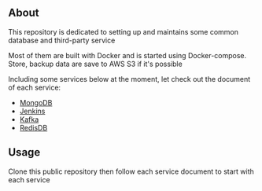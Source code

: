 ## About

This repository is dedicated to setting up and maintains some common database and third-party service

Most of them are built with Docker and is started using Docker-compose. Store, backup data are save to AWS S3 if it's possible

Including some services below at the moment, let check out the document of each service:

- [MongoDB](./mongodb)
- [Jenkins](./jenkins)
- [Kafka](./kafka)
- [RedisDB](./redisdb)

## Usage

Clone this public repository then follow each service document to start with each service